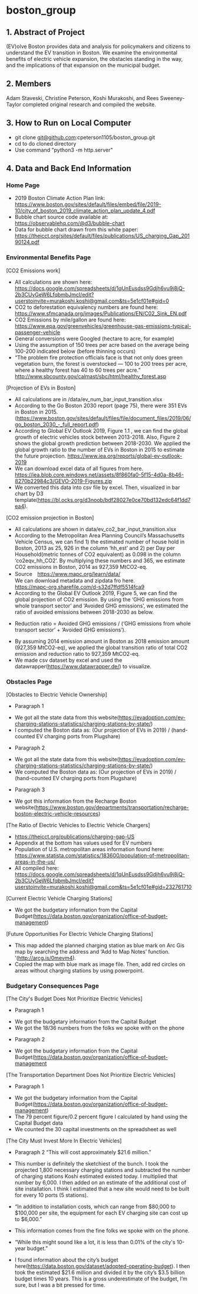 # boston_group

## 1. Abstract of Project
(EV)olve Boston provides data and analysis for policymakers and citizens to understand the EV transition in Boston. We examine the environmental benefits of electric vehicle expansion, the obstacles standing in the way, and the implications of that expansion on the municipal budget.

## 2. Members
Adam Staveski, Christine Peterson, Koshi Murakoshi, and Rees Sweeney-Taylor completed original research and compiled the website.

## 3. How to Run on Local Computer
* git clone git@github.com:cpeterson1105/boston_group.git
* cd to do cloned directory
* Use command "python3 -m http.server"

## 4. Data and Back End Information

### Home Page
+ 2019 Boston Climate Action Plan link: https://www.boston.gov/sites/default/files/embed/file/2019-10/city_of_boston_2019_climate_action_plan_update_4.pdf
+ Bubble chart source code available at: https://observablehq.com/@d3/bubble-chart
+ Data for bubble chart drawn from this white paper: https://theicct.org/sites/default/files/publications/US_charging_Gap_20190124.pdf

### Environmental Benefits Page
[CO2 Emissions work]  
+ All calculations are shown here: https://docs.google.com/spreadsheets/d/1qUnEusdss9Gdjh6vu9j8jQ-2b3CUyGeW6LfqbmbJmcI/edit?userstoinvite=murakoshi.koshi@gmail.com&ts=5e1cf01e#gid=0
+ CO2 to deforestation equivalency numbers are found here: https://www.sfmcanada.org/images/Publications/EN/C02_Sink_EN.pdf
+ CO2 Emissions by mile/gallon are found here: https://www.epa.gov/greenvehicles/greenhouse-gas-emissions-typical-passenger-vehicle
+ General conversions were Googled (hectare to acre, for example)
+ Using the assumption of 150 trees per acre based on the average being 100-200 indicated below (before thinning occurs)
+ “The problem fire protection officials face is that not only does green vegetation burn, the forest is overstocked — 100 to 200 trees per acre, where a healthy forest has 40 to 60 trees per acre.” http://www.sbcounty.gov/calmast/sbc/html/healthy_forest.asp

[Projection of EVs in Boston]
+ All calculations are in /data/ev_num_bar_input_transition.xlsx
+ According to the Go Boston 2030 report (page 75), there were 351 EVs in Boston in 2015.   (https://www.boston.gov/sites/default/files/file/document_files/2019/06/go_boston_2030_-_full_report.pdf)
+ According to Global EV Outlook 2019, Figure 1.1 , we can find the global growth of electric vehicles stock between 2013-2018. Also, Figure 2 shows the global growth prediction between 2018-2030. We applied the global growth ratio to the number of EVs in Boston in 2015 to estimate the future projection. https://www.iea.org/reports/global-ev-outlook-2019
+ We can download excel data of all figures from here. 
https://iea.blob.core.windows.net/assets/8f860fa0-5f15-4d0a-8b46-8270b22984c3/GEVO-2019-Figures.zip
+ We converted this data into csv file by excel. Then, visualized in bar chart by D3 template(https://bl.ocks.org/d3noob/bdf28027e0ce70bd132edc64f1dd7ea4). 

[CO2 emission projection in Boston]
+ All calculations are shown in data/ev_co2_bar_input_transition.xlsx
+ According to the Metropolitan Area Planning Council’s Massachusetts Vehicle Census, we can find 1) the estimated number of house hold in Boston, 2013 as 25, 926 in the column ‘hh_est’ and 2) per Day per Household(metric tonnes of CO2 equivalent) as 0.098 in the column ‘co2eqv_hh_CO2’. By multiplying these numbers and 365, we estimate CO2 emissions in Boston, 2014 as 927,359 MtCO2-eq. 
+ Source　https://www.mapc.org/learn/data/  
We can download metadata and zipdata fro here.  
https://mapc-org.sharefile.com/d-s32d7ffdf5514fca9
+ According to the Global EV Outlook 2019, Figure 5, we can find the global projection of CO2 emission. By using the ‘GHG emissions from whole transport sector’ and ‘Avoided GHG emissions’, we estimated the ratio of avoided emissions between 2018-2030 as below. 
* Reduction ratio = Avoided GHG emissions / (‘GHG emissions from whole transport sector’ + ‘Avoided GHG emissions’). 
+ By assuming 2014 emission amount in Boston as 2018 emission amount (927,359 MtCO2-eq), we applied the global transition ratio of total CO2 emission and reduction ratio to 927,359 MtCO2-eq. 
+ We made csv dataset by excel and used the datawrapper(https://www.datawrapper.de/) to visualize. 

### Obstacles Page
[Obstacles to Electric Vehicle Ownership]
+ Paragraph 1
* We got all the state data from this website(https://evadoption.com/ev-charging-stations-statistics/charging-stations-by-state/)
* I computed the Boston data as: (Our projection of EVs in 2019) / (hand-counted EV charging ports from Plugshare)

+ Paragraph 2
* We got all the state data from this website(https://evadoption.com/ev-charging-stations-statistics/charging-stations-by-state/)
* We computed the Boston data as: (Our projection of EVs in 2019) / (hand-counted EV charging ports from Plugshare)

+ Paragraph 3
* We got this information from the Recharge Boston website(https://www.boston.gov/departments/transportation/recharge-boston-electric-vehicle-resources)

[The Ratio of Electric Vehicles to Electric Vehicle Chargers]
+ https://theicct.org/publications/charging-gap-US
+ Appendix at the bottom has values used for EV numbers
+ Population of U.S. metropolitan areas information found here: https://www.statista.com/statistics/183600/population-of-metropolitan-areas-in-the-us/
+ All compiled here: https://docs.google.com/spreadsheets/d/1qUnEusdss9Gdjh6vu9j8jQ-2b3CUyGeW6LfqbmbJmcI/edit?userstoinvite=murakoshi.koshi@gmail.com&ts=5e1cf01e#gid=232761710

[Current Electric Vehicle Charging Stations]
+ We got the budgetary information from the Capital Budget(https://data.boston.gov/organization/office-of-budget-management)

[Future Opportunities For Electric Vehicle Charging Stations]
+ This map added the planned charging station as blue mark on Arc Gis map by searching the address and ‘Add to Map Notes’ function. ’(http://arcg.is/0mevm4). 
+ Copied the map with blue mark as image file. Then, add red circles on areas without charging stations by using powerpoint. 

### Budgetary Consequences Page
[The City's Budget Does Not Prioritize Electric Vehicles]
+ Paragraph 1
* We got the budgetary information from the Capital Budget
* We got the 18/36 numbers from the folks we spoke with on the phone

+ Paragraph 2
* We got the budgetary information from the Capital Budget(https://data.boston.gov/organization/office-of-budget-management

[The Transportation Department Does Not Prioritize Electric Vehicles]
+ Paragraph 1
* We got the budgetary information from the Capital Budget(https://data.boston.gov/organization/office-of-budget-management)
* The 79 percent figure/0.2 percent figure I calculated by hand using the Capital Budget data
* We counted the 30 capital investments on the spreadsheet as well

[The City Must Invest More In Electric Vehicles]
+ Paragraph 2 “This will cost approximately $21.6 million.”
* This number is definitely the sketchiest of the bunch. I took the projected 1,800 necessary charging stations and subtracted the number of charging stations Koshi estimated existed today. I multiplied that number by 6,000. I then added on an estimate of the additional cost of site installation. I think I estimated that a new site would need to be built for every 10 ports (5 stations).
+ “In addition to installation costs, which can range from $80,000 to $100,000 per site, the equipment for each EV charging site can cost up to $6,000.”
* This information comes from the fine folks we spoke with on the phone.
+ “While this might sound like a lot, it is less than 0.01% of the city's 10-year budget.”
* I found information about the city’s budget here(https://data.boston.gov/dataset/adopted-operating-budget). I then took the estimated $21.6 million and divided it by the city’s $3.5 billion budget times 10 years. This is a gross underestimate of the budget, I’m sure, but I was a bit pressed for time.

